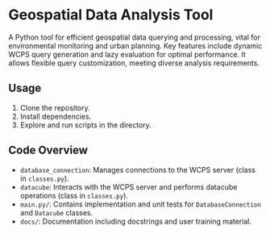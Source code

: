 # Geospatial Data Analysis Tool

A Python tool for efficient geospatial data querying and processing, vital for environmental monitoring and urban planning. Key features include dynamic WCPS query generation and lazy evaluation for optimal performance. It allows flexible query customization, meeting diverse analysis requirements.

## Usage

1. Clone the repository.
2. Install dependencies.
3. Explore and run scripts in the directory.

## Code Overview

- `database_connection`: Manages connections to the WCPS server (class in `classes.py`).
- `datacube`: Interacts with the WCPS server and performs datacube operations (class in `classes.py`).
- `main.py/`: Contains implementation and unit tests for `DatabaseConnection` and `Datacube` classes.
- `docs/`: Documentation including docstrings and user training material.
